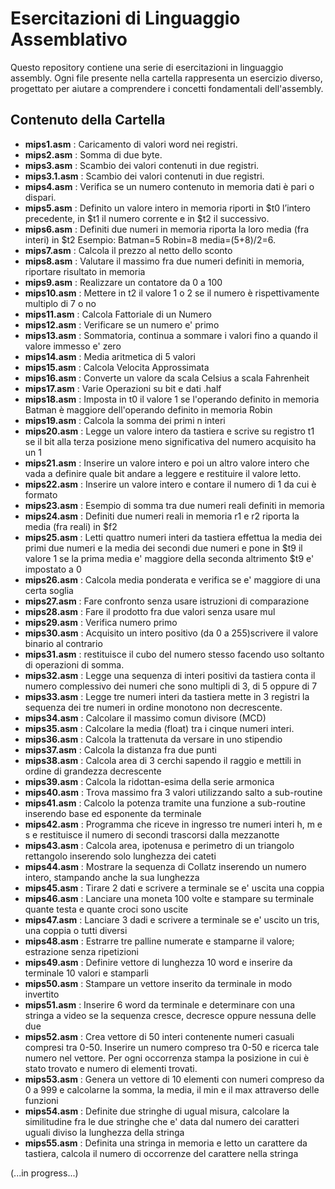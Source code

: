 # Esercitazioni di Linguaggio Assemblativo

Questo repository contiene una serie di esercitazioni in linguaggio assembly. Ogni file presente nella cartella rappresenta un esercizio diverso, progettato per aiutare a comprendere i concetti fondamentali dell'assembly.

## Contenuto della Cartella

- **mips1.asm** : Caricamento di valori word nei registri.
- **mips2.asm** : Somma di due byte.
- **mips3.asm** : Scambio dei valori contenuti in due registri.
- **mips3.1.asm** : Scambio dei valori contenuti in due registri.
- **mips4.asm** : Verifica se un numero contenuto in memoria dati è pari o dispari.
- **mips5.asm** : Definito un valore intero in memoria riporti in $t0 l’intero precedente, in $t1 il numero corrente e in $t2 il successivo.
- **mips6.asm** : Definiti due numeri in memoria riporta la loro media (fra interi) in $t2 Esempio: Batman=5 Robin=8 media=(5+8)/2=6.
- **mips7.asm** : Calcola il prezzo al netto dello sconto
- **mips8.asm** : Valutare il massimo fra due numeri definiti in memoria, riportare risultato in memoria
- **mips9.asm** : Realizzare un contatore da 0 a 100
- **mips10.asm** : Mettere in t2 il valore 1 o 2 se il numero è rispettivamente multiplo di 7 o no
- **mips11.asm** : Calcola Fattoriale di un Numero
- **mips12.asm** : Verificare se un numero e' primo
- **mips13.asm** : Sommatoria, continua a sommare i valori fino a quando il valore immesso e' zero
- **mips14.asm** : Media aritmetica di 5 valori
- **mips15.asm** : Calcola Velocita Approssimata
- **mips16.asm** : Converte un valore da scala Celsius a scala Fahrenheit
- **mips17.asm** : Varie Operazioni su bit e dati .half
- **mips18.asm** : Imposta in t0 il valore 1 se l'operando definito in memoria Batman è maggiore dell'operando definito in memoria Robin
- **mips19.asm** : Calcola la somma dei primi n interi
- **mips20.asm** : Legge un valore intero da tastiera e scrive su registro t1 se il bit alla terza posizione meno significativa del numero acquisito ha un 1
- **mips21.asm** : Inserire un valore intero e poi un altro valore intero che vada a definire quale bit andare a leggere e restituire il valore letto.
- **mips22.asm** : Inserire un valore intero e contare il numero di 1 da cui è formato
- **mips23.asm** : Esempio di somma tra due numeri reali definiti in memoria
- **mips24.asm** : Definiti due numeri reali in memoria r1 e r2 riporta la media (fra reali) in $f2
- **mips25.asm** : Letti quattro numeri interi da tastiera effettua la media dei primi due numeri e la media dei secondi due numeri e pone in $t9 il valore 1 se la prima media e' maggiore della seconda altrimento $t9 e' impostato a 0
- **mips26.asm** : Calcola media ponderata e verifica se e' maggiore di una certa soglia
- **mips27.asm** : Fare confronto senza usare istruzioni di comparazione
- **mips28.asm** : Fare il prodotto fra due valori senza usare mul
- **mips29.asm** : Verifica numero primo
- **mips30.asm** : Acquisito un intero positivo (da 0 a 255)scrivere il valore binario al contrario
- **mips31.asm** : restituisce il cubo del numero stesso facendo uso soltanto di operazioni di somma.
- **mips32.asm** : Legge una sequenza di interi positivi da tastiera conta il numero complessivo dei numeri che sono multipli di 3, di 5 oppure di 7
- **mips33.asm** : Legge tre numeri interi da tastiera mette in 3 registri la sequenza dei tre numeri in ordine monotono non decrescente.
- **mips34.asm** : Calcolare il massimo comun divisore (MCD)
- **mips35.asm** : Calcolare la media (float) tra i cinque numeri interi.
- **mips36.asm** : Calcola la trattenuta da versare in uno stipendio
- **mips37.asm** : Calcola la distanza fra due punti
- **mips38.asm** : Calcola area di 3 cerchi sapendo il raggio e mettili in ordine di grandezza decrescente
- **mips39.asm** : Calcola la ridottan-esima della serie armonica
- **mips40.asm** : Trova massimo fra 3 valori utilizzando salto a sub-routine
- **mips41.asm** : Calcolo la potenza tramite una funzione a sub-routine inserendo base ed esponente da terminale
- **mips42.asm** : Programma che riceve in ingresso tre numeri interi h, m e s e restituisce il numero di secondi trascorsi dalla mezzanotte
- **mips43.asm** : Calcola area, ipotenusa e perimetro di un triangolo rettangolo inserendo solo lunghezza dei cateti
- **mips44.asm** : Mostrare la sequenza di Collatz inserendo un numero intero, stampando anche la sua lunghezza
- **mips45.asm** : Tirare 2 dati e scrivere a terminale se e' uscita una coppia
- **mips46.asm** : Lanciare una moneta 100 volte e stampare su terminale quante testa e quante croci sono uscite
- **mips47.asm** : Lanciare 3 dadi e scrivere a terminale se e' uscito un tris, una coppia o tutti diversi
- **mips48.asm** : Estrarre tre palline numerate e stamparne il valore; estrazione senza ripetizioni
- **mips49.asm** : Definire vettore di lunghezza 10 word e inserire da terminale 10 valori e stamparli
- **mips50.asm** : Stampare un vettore inserito da terminale in modo invertito
- **mips51.asm** : Inserire 6 word da terminale e determinare con una stringa a video se la sequenza cresce, decresce oppure nessuna delle due
- **mips52.asm** : Crea vettore di 50 interi contenente numeri casuali compresi tra 0-50. Inserire un numero compreso tra 0-50 e ricerca tale numero nel vettore. Per ogni occorrenza stampa la posizione in cui è stato trovato e numero di elementi trovati.
- **mips53.asm** : Genera un vettore di 10 elementi con numeri compreso da 0 a 999 e calcolarne la somma, la media, il min e il max attraverso delle funzioni
- **mips54.asm** : Definite due stringhe di ugual misura, calcolare la similitudine fra le due stringhe che e' data dal numero dei caratteri uguali diviso la lunghezza della stringa
- **mips55.asm** : Definita una stringa in memoria e letto un carattere da tastiera, calcola il numero di occorrenze del carattere nella stringa

(...in progress...)

